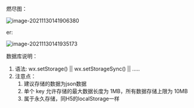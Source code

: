 燃尽图：

![image-20211130141906380](C:\Users\86135\Desktop\Java学习笔记（待发博客）\image-20211130141906380.png)





er:

![image-20211130141935173](C:\Users\86135\AppData\Roaming\Typora\typora-user-images\image-20211130141935173.png)



数据库说明：

1. 语法: wx.setStorage() || wx.setStorageSync() || .....
2. 注意点： 
   1. 建议存储的数据为json数据
   2. 单个 key 允许存储的最大数据长度为 1MB，所有数据存储上限为 10MB
   3. 属于永久存储，同H5的localStorage一样